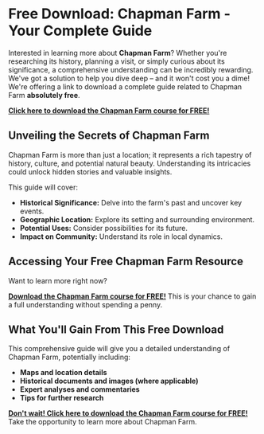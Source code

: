 # Free Download: Chapman Farm - Your Complete Guide

Interested in learning more about **Chapman Farm**? Whether you're researching its history, planning a visit, or simply curious about its significance, a comprehensive understanding can be incredibly rewarding. We've got a solution to help you dive deep – and it won't cost you a dime! We're offering a link to download a complete guide related to Chapman Farm **absolutely free**.

[**Click here to download the Chapman Farm course for FREE!**](https://udemywork.com/chapman-farm)

## Unveiling the Secrets of Chapman Farm

Chapman Farm is more than just a location; it represents a rich tapestry of history, culture, and potential natural beauty. Understanding its intricacies could unlock hidden stories and valuable insights.

This guide will cover:

*   **Historical Significance:** Delve into the farm's past and uncover key events.
*   **Geographic Location:** Explore its setting and surrounding environment.
*   **Potential Uses:** Consider possibilities for its future.
*   **Impact on Community:** Understand its role in local dynamics.

## Accessing Your Free Chapman Farm Resource

Want to learn more right now?

[**Download the Chapman Farm course for FREE!**](https://udemywork.com/chapman-farm) This is your chance to gain a full understanding without spending a penny.

## What You'll Gain From This Free Download

This comprehensive guide will give you a detailed understanding of Chapman Farm, potentially including:

*   **Maps and location details**
*   **Historical documents and images (where applicable)**
*   **Expert analyses and commentaries**
*   **Tips for further research**

[**Don't wait! Click here to download the Chapman Farm course for FREE!**](https://udemywork.com/chapman-farm) Take the opportunity to learn more about Chapman Farm.
